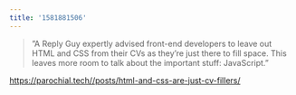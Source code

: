 ```yaml
---
title: '1581881506'
---
```

 > ”A Reply Guy expertly advised front-end developers to leave out HTML and CSS from their CVs as they’re just there to fill space. This leaves more room to talk about the important stuff: JavaScript.”

<https://parochial.tech//posts/html-and-css-are-just-cv-fillers/>